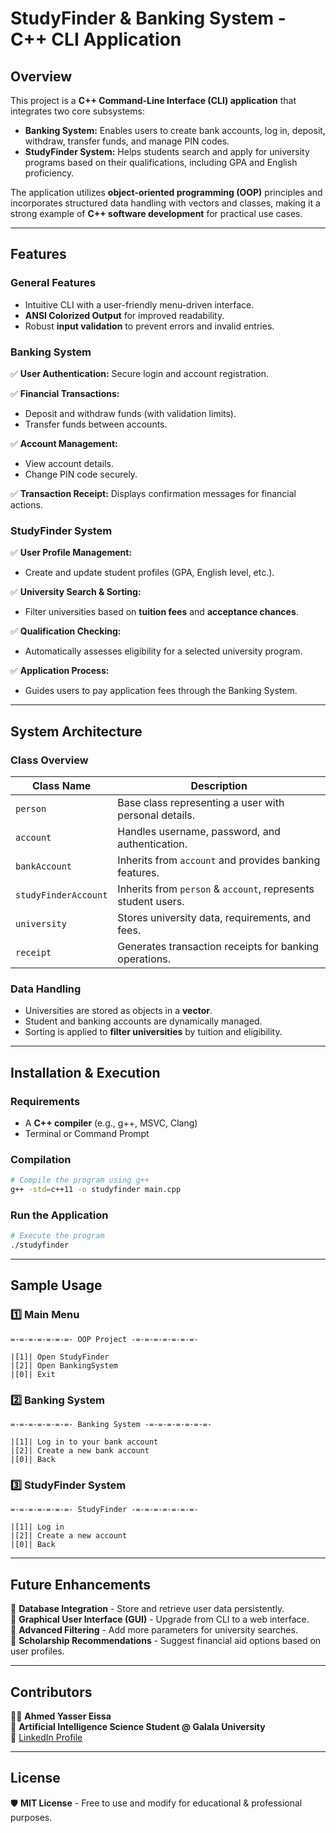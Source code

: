 # StudyFinder & Banking System - C++ CLI Application

## Overview

This project is a **C++ Command-Line Interface (CLI) application** that integrates two core subsystems:

- **Banking System:** Enables users to create bank accounts, log in, deposit, withdraw, transfer funds, and manage PIN codes.
- **StudyFinder System:** Helps students search and apply for university programs based on their qualifications, including GPA and English proficiency.

The application utilizes **object-oriented programming (OOP)** principles and incorporates structured data handling with vectors and classes, making it a strong example of **C++ software development** for practical use cases.

---

## Features

### **General Features**

- Intuitive CLI with a user-friendly menu-driven interface.
- **ANSI Colorized Output** for improved readability.
- Robust **input validation** to prevent errors and invalid entries.

### **Banking System**

✅ **User Authentication:** Secure login and account registration.

✅ **Financial Transactions:**
- Deposit and withdraw funds (with validation limits).
- Transfer funds between accounts.

✅ **Account Management:**
- View account details.
- Change PIN code securely.

✅ **Transaction Receipt:** Displays confirmation messages for financial actions.

### **StudyFinder System**

✅ **User Profile Management:**
- Create and update student profiles (GPA, English level, etc.).

✅ **University Search & Sorting:**
- Filter universities based on **tuition fees** and **acceptance chances**.

✅ **Qualification Checking:**
- Automatically assesses eligibility for a selected university program.

✅ **Application Process:**
- Guides users to pay application fees through the Banking System.

---

## System Architecture

### **Class Overview**

| Class Name           | Description                                                   |
| -------------------- | ------------------------------------------------------------- |
| `person`             | Base class representing a user with personal details.         |
| `account`            | Handles username, password, and authentication.               |
| `bankAccount`        | Inherits from `account` and provides banking features.        |
| `studyFinderAccount` | Inherits from `person` & `account`, represents student users. |
| `university`         | Stores university data, requirements, and fees.               |
| `receipt`            | Generates transaction receipts for banking operations.        |

### **Data Handling**

- Universities are stored as objects in a **vector**.
- Student and banking accounts are dynamically managed.
- Sorting is applied to **filter universities** by tuition and eligibility.

---

## Installation & Execution

### **Requirements**

- A **C++ compiler** (e.g., g++, MSVC, Clang)
- Terminal or Command Prompt

### **Compilation**

```sh
# Compile the program using g++
g++ -std=c++11 -o studyfinder main.cpp
```

### **Run the Application**

```sh
# Execute the program
./studyfinder
```

---

## Sample Usage

### **1️⃣ Main Menu**

```
=-=-=-=-=-=-=- OOP Project -=-=-=-=-=-=-=-

|[1]| Open StudyFinder
|[2]| Open BankingSystem
|[0]| Exit
```

### **2️⃣ Banking System**

```
=-=-=-=-=-=-=- Banking System -=-=-=-=-=-=-=-

|[1]| Log in to your bank account
|[2]| Create a new bank account
|[0]| Back
```

### **3️⃣ StudyFinder System**

```
=-=-=-=-=-=-=- StudyFinder -=-=-=-=-=-=-=-

|[1]| Log in
|[2]| Create a new account
|[0]| Back
```

---

## Future Enhancements

🚀 **Database Integration** - Store and retrieve user data persistently.\
🚀 **Graphical User Interface (GUI)** - Upgrade from CLI to a web interface.\
🚀 **Advanced Filtering** - Add more parameters for university searches.\
🚀 **Scholarship Recommendations** - Suggest financial aid options based on user profiles.

---

## Contributors

👨‍💻 **Ahmed Yasser Eissa**\
📍 **Artificial Intelligence Science Student @ Galala University**\
🔗 [LinkedIn Profile](https://www.linkedin.com/in/ahmed-yasser)

---

## License

🛡️ **MIT License** - Free to use and modify for educational & professional purposes.

